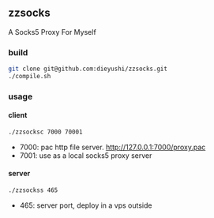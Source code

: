 ## zzsocks
A Socks5 Proxy For Myself
### build
```sh
git clone git@github.com:dieyushi/zzsocks.git
./compile.sh
```
### usage
#### client
```sh
./zzsocksc 7000 70001
```
- 7000: pac http file server. http://127.0.0.1:7000/proxy.pac
- 7001: use as a local socks5 proxy server

#### server
```sh
./zzsockss 465
```
- 465: server port, deploy in a vps outside


